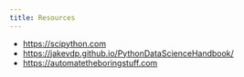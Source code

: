 ```yaml
---
title: Resources
---
```

- <https://scipython.com>
- <https://jakevdp.github.io/PythonDataScienceHandbook/>
- <https://automatetheboringstuff.com>
